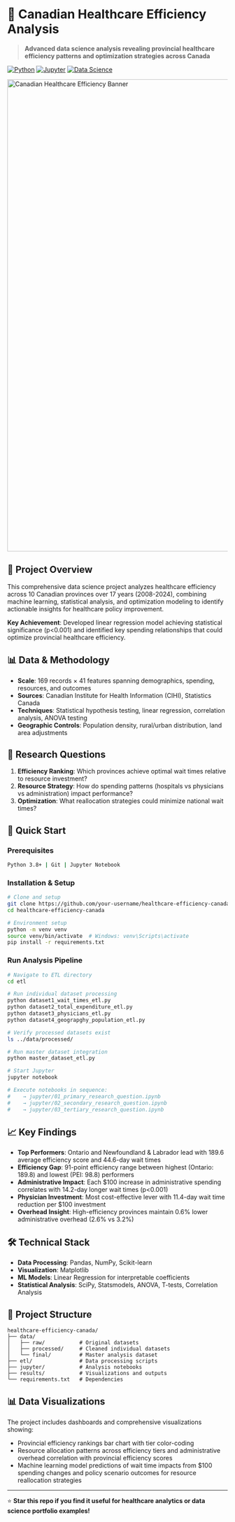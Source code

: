# 🏥 Canadian Healthcare Efficiency Analysis

> **Advanced data science analysis revealing provincial healthcare efficiency patterns and optimization strategies across Canada**

[![Python](https://img.shields.io/badge/Python-3.8+-blue.svg)](https://python.org)
[![Jupyter](https://img.shields.io/badge/Jupyter-Notebook-orange.svg)](https://jupyter.org)
[![Data Science](https://img.shields.io/badge/Domain-Healthcare%20Analytics-green.svg)](https://github.com/dtw11/healthcare-efficiency-canada)

<img width="1920" height="1080" alt="Canadian Healthcare Efficiency Banner" src="https://github.com/user-attachments/assets/54139199-5038-4325-9f9d-df16f8db34b9" />

## 🎯 Project Overview

This comprehensive data science project analyzes healthcare efficiency across 10 Canadian provinces over 17 years (2008-2024), combining machine learning, statistical analysis, and optimization modeling to identify actionable insights for healthcare policy improvement.

**Key Achievement**: Developed linear regression model achieving statistical significance (p<0.001) and identified key spending relationships that could optimize provincial healthcare efficiency.

## 📊 Data & Methodology

- **Scale**: 169 records × 41 features spanning demographics, spending, resources, and outcomes
- **Sources**: Canadian Institute for Health Information (CIHI), Statistics Canada
- **Techniques**: Statistical hypothesis testing, linear regression, correlation analysis, ANOVA testing
- **Geographic Controls**: Population density, rural/urban distribution, land area adjustments

## 🔬 Research Questions

1. **Efficiency Ranking**: Which provinces achieve optimal wait times relative to resource investment?
2. **Resource Strategy**: How do spending patterns (hospitals vs physicians vs administration) impact performance?
3. **Optimization**: What reallocation strategies could minimize national wait times?

## 🚀 Quick Start

### Prerequisites
```bash
Python 3.8+ | Git | Jupyter Notebook
```

### Installation & Setup
```bash
# Clone and setup
git clone https://github.com/your-username/healthcare-efficiency-canada.git
cd healthcare-efficiency-canada

# Environment setup
python -m venv venv
source venv/bin/activate  # Windows: venv\Scripts\activate
pip install -r requirements.txt
```

### Run Analysis Pipeline
```bash
# Navigate to ETL directory
cd etl

# Run individual dataset processing
python dataset1_wait_times_etl.py
python dataset2_total_expenditure_etl.py
python dataset3_physicians_etl.py
python dataset4_geograpghy_population_etl.py

# Verify processed datasets exist
ls ../data/processed/

# Run master dataset integration
python master_dataset_etl.py

# Start Jupyter
jupyter notebook

# Execute notebooks in sequence:
#    → jupyter/01_primary_research_question.ipynb
#    → jupyter/02_secondary_research_question.ipynb
#    → jupyter/03_tertiary_research_question.ipynb
```

## 📈 Key Findings

- **Top Performers**: Ontario and Newfoundland & Labrador lead with 189.6 average efficiency score and 44.6-day wait times
- **Efficiency Gap**: 91-point efficiency range between highest (Ontario: 189.8) and lowest (PEI: 98.8) performers
- **Administrative Impact**: Each $100 increase in administrative spending correlates with 14.2-day longer wait times (p<0.001)
- **Physician Investment**: Most cost-effective lever with 11.4-day wait time reduction per $100 investment
- **Overhead Insight**: High-efficiency provinces maintain 0.6% lower administrative overhead (2.6% vs 3.2%)

## 🛠️ Technical Stack

- **Data Processing**: Pandas, NumPy, Scikit-learn
- **Visualization**: Matplotlib
- **ML Models**: Linear Regression for interpretable coefficients
- **Statistical Analysis**: SciPy, Statsmodels, ANOVA, T-tests, Correlation Analysis

## 📁 Project Structure

```
healthcare-efficiency-canada/
├── data/
│   ├── raw/           # Original datasets
│   ├── processed/     # Cleaned individual datasets
│   └── final/         # Master analysis dataset
├── etl/               # Data processing scripts
├── jupyter/           # Analysis notebooks
├── results/           # Visualizations and outputs
└── requirements.txt   # Dependencies
```

## 📊 Data Visualizations

The project includes dashboards and comprehensive visualizations showing:
- Provincial efficiency rankings bar chart with tier color-coding
- Resource allocation patterns across efficiency tiers and administrative overhead correlation with
provincial efficiency scores
- Machine learning model predictions of wait time impacts from $100 spending changes and policy
scenario outcomes for resource reallocation strategies

---

⭐ **Star this repo if you find it useful for healthcare analytics or data science portfolio examples!**
